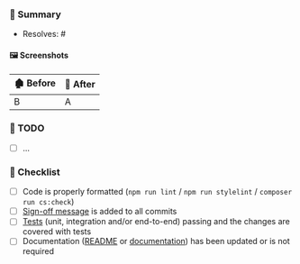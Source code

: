 ### 📝 Summary

* Resolves: # <!-- related github issue -->

<!-- Write a summary of your change and some reasoning if needed -->

#### 🖼️ Screenshots

🏚️ Before | 🏡 After
---|---
B | A


### 🚧 TODO

- [ ] ...

### 🏁 Checklist

- [ ] Code is properly formatted (`npm run lint` / `npm run stylelint` / `composer run cs:check`)
- [ ] [Sign-off message](https://probot.github.io/apps/dco/) is added to all commits
- [ ] [Tests](https://github.com/nextcloud/text#-testing-the-app) (unit, integration and/or end-to-end) passing and the changes are covered with tests
- [ ] Documentation ([README](https://github.com/nextcloud/text/blob/master/README.md) or [documentation](https://github.com/nextcloud/documentation/blob/master/admin_manual/configuration_server/text_configuration.rst#L2)) has been updated or is not required
